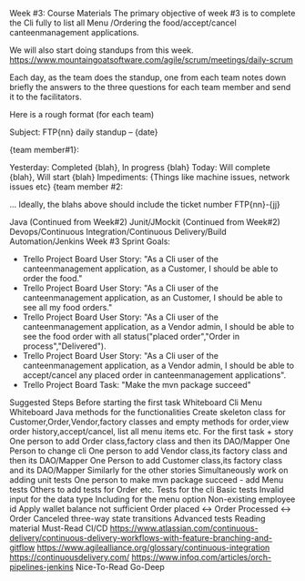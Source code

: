 Week #3: Course Materials
The primary objective of week #3 is to complete the Cli fully to list all Menu /Ordering the food/accept/cancel canteenmanagement applications.

We will also start doing standups from this week. https://www.mountaingoatsoftware.com/agile/scrum/meetings/daily-scrum

Each day, as the team does the standup, one from each team notes down briefly the answers to the three questions for each team member and send it to the facilitators.

Here is a rough format (for each team)

Subject: FTP{nn} daily standup – {date}

{team member#1}:

Yesterday:
Completed {blah}, In progress {blah}
Today:
Will complete {blah}, Will start {blah}
Impediments:
{Things like machine issues, network issues etc}
{team member #2:

...
Ideally, the blahs above should include the ticket number FTP{nn}-{jj}

Java (Continued from Week#2)
Junit/JMockit (Continued from Week#2)
Devops/Continuous Integration/Continuous Delivery/Build Automation/Jenkins
Week #3 Sprint Goals:
* Trello Project Board User Story: "As a Cli user of the canteenmanagement application, as a Customer, I should be able to order the food."
* Trello Project Board User Story: "As a Cli user of the canteenmanagement application, as an Customer, I should be able to see all my food orders."
* Trello Project Board User Story: "As a Cli user of the canteenmanagement application, as a Vendor admin, I should be able to see the food order with all status("placed order","Order in process","Delivered").
* Trello  Project Board User Story: "As a Cli user of the canteenmanagement application, as a Vendor admin, I should be able to accept/cancel any placed order in canteenmanagement applications".
* Trello Project Board Task: "Make the mvn package succeed"

Suggested Steps
Before starting the first task
Whiteboard Cli Menu
Whiteboard Java methods for the functionalities
Create skeleton class for Customer,Order,Vendor,factory classes and empty methods for order,view order history,accept/cancel, list all menu items etc.
For the first task + story
One person to add Order class,factory class and then its DAO/Mapper
One Person to change cli
One person to add Vendor class,its factory class and then its DAO/Mapper
One Person to add Customer class,its factory class and its DAO/Mapper
Similarly for the other stories
Simultaneously work on adding unit tests
One person to make mvn package succeed - add Menu tests
Others to add tests for Order etc.
Tests for the cli
Basic tests
Invalid input for the data type
Including for the menu option
Non-existing employee id
Apply wallet balance not sufficient
Order placed <-> Order Processed <-> Order Canceled three-way state transitions
Advanced tests
Reading material
Must-Read
CI/CD
https://www.atlassian.com/continuous-delivery/continuous-delivery-workflows-with-feature-branching-and-gitflow
https://www.agilealliance.org/glossary/continuous-integration
https://continuousdelivery.com/
https://www.infoq.com/articles/orch-pipelines-jenkins
Nice-To-Read
Go-Deep
